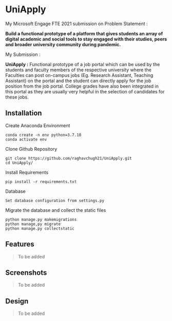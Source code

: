 # UniApply

My Microsoft Engage FTE 2021 submission on Problem Statement :

**Build a functional prototype of a platform that gives students an array of digital academic and social tools to stay engaged with their studies, peers and broader university community during pandemic.**

My Submission :

**UniApply :** Functional prototype of a job portal which can be used by the students and faculty members of the respective university where the Faculties can post on-campus jobs (Eg. Research Assistant, Teaching Assistant) on the portal and the student can directly apply for the job position from the job portal. College grades have also been integrated in this portal as they are usually very helpful in the selection of candidates for these jobs.

## Installation

Create Anaconda Environment
```
conda create -n env python=3.7.10
conda activate env
```

Clone Github Repository
```
git clone https://github.com/raghavchugh21/UniApply.git
cd UniApply/
```

Install Requirements
```
pip install -r requirements.txt
```

Database
```
Set database configuration from settings.py
```

Migrate the database and collect the static files
```
python manage.py makemigrations
python manage,py migrate
python manage.py collectstatic
```

## Features

> To be added

## Screenshots

> To be added

## Design

> To be added